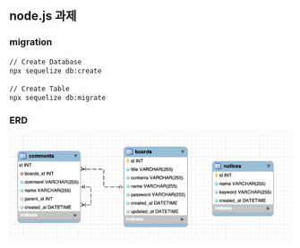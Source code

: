 ## node.js 과제

### migration
```
// Create Database
npx sequelize db:create

// Create Table 
npx sequelize db:migrate
```

### ERD
![erd](./image/erd.png)